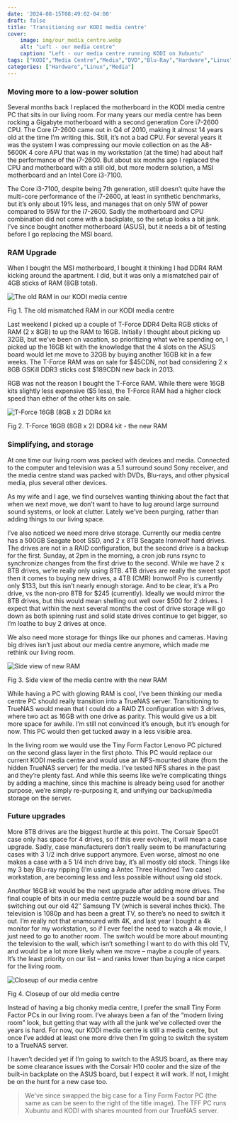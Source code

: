 ```yaml
---
date: '2024-08-15T08:49:02-04:00'
draft: false
title: 'Transitioning our KODI media centre'
cover:
    image: img/our_media_centre.webp
    alt: "Left - our media centre"
    caption: "Left - our media centre running KODI on Xubuntu"
tags: ["KODI","Media Centre","Media","DVD","Blu-Ray","Hardware","Linux","Computer Refurbishing","TFF","TrueNAS","XBMC","Xubuntu"]
categories: ["Hardware","Linux","Media"]
---
```


### Moving more to a low-power solution

Several months back I replaced the motherboard in the KODI media centre PC that sits in our living room. For many years our media centre has been rocking a Gigabyte motherboard with a second generation Core i7-2600 CPU. The Core i7-2600 came out in Q4 of 2010, making it almost 14 years old at the time I’m writing this. Still, it’s not a bad CPU. For several years it was the system I was compressing our movie collection on as the A8-5600K 4 core APU that was in my workstation (at the time) had about half the performance of the i7-2600. But about six months ago I replaced the CPU and motherboard with a still old, but more modern solution, a MSI motherboard and an Intel Core i3-7100.

The Core i3-7100, despite being 7th generation, still doesn’t quite have the multi-core performance of the i7-2600, at least in synthetic benchmarks, but it’s only about 19% less, and manages that on only 51W of power compared to 95W for the i7-2600. Sadly the motherboard and CPU combination did not come with a backplate, so the setup looks a bit jank. I’ve since bought another motherboard (ASUS), but it needs a bit of testing before I go replacing the MSI board.

### RAM Upgrade

When I bought the MSI motherboard, I bought it thinking I had DDR4 RAM kicking around the apartment. I did, but it was only a mismatched pair of 4GB sticks of RAM (8GB total).

![The old RAM in our KODI media centre](/img/mismatched_ddr4_8gb.webp)<figcaption>Fig 1. The old mismatched RAM in our KODI media centre</figcaption>

Last weekend I picked up a couple of T-Force DDR4 Delta RGB sticks of RAM (2 x 8GB) to up the RAM to 16GB. Initially I thought about picking up 32GB, but we’ve been on vacation, so prioritizing what we’re spending on, I picked up the 16GB kit with the knowledge that the 4 slots on the ASUS board would let me move to 32GB by buying another 16GB kit in a few weeks. The T-Force RAM was on sale for $45CDN, not bad considering 2 x 8GB GSKill DDR3 sticks cost $189CDN new back in 2013.

RGB was not the reason I bought the T-Force RAM. While there were 16GB kits slightly less expensive ($5 less), the T-Force RAM had a higher clock speed than either of the other kits on sale.

![T-Force 16GB (8GB x 2) DDR4 kit](/img/t_force_16gb_ddr4.webp)<figcaption>Fig 2. T-Force 16GB (8GB x 2) DDR4 kit - the new RAM</figcaption>

### Simplifying, and storage

At one time our living room was packed with devices and media. Connected to the computer and television was a 5.1 surround sound Sony receiver, and the media centre stand was packed with DVDs, Blu-rays, and other physical media, plus several other devices.

As my wife and I age, we find ourselves wanting thinking about the fact that when we next move, we don’t want to have to lug around large surround sound systems, or look at clutter. Lately we’ve been purging, rather than adding things to our living space.

I’ve also noticed we need more drive storage. Currently our media centre has a 500GB Seagate boot SSD, and 2 x 8TB Seagate Ironwolf hard drives. The drives are not in a RAID configuration, but the second drive is a backup for the first. Sunday, at 2pm in the morning, a cron job runs rsync to synchronize changes from the first drive to the second. While we have 2 x 8TB drives, we’re really only using 8TB. 4TB drives are really the sweet spot then it comes to buying new drives, a 4TB (CMR) Ironwolf Pro is currently only $133, but this isn’t nearly enough storage. And to be clear, it’s a Pro drive, vs the non-pro 8TB for $245 (currently). Ideally we would mirror the 8TB drives, but this would mean shelling out well over $500 for 2 drives. I expect that within the next several months the cost of drive storage will go down as both spinning rust and solid state drives continue to get bigger, so I’m loathe to buy 2 drives at once.

We also need more storage for things like our phones and cameras. Having big drives isn’t just about our media centre anymore, which made me rethink our living room.

![Side view of new RAM](/img/new_ddr4_side_view.webp)<figcaption>Fig 3. Side view of the media centre with the new RAM</figcaption>

While having a PC with glowing RAM is cool, I’ve been thinking our media centre PC should really transition into a TrueNAS server. Transitioning to TrueNAS would mean that I could do a RAID Z1 configuration with 3 drives, where two act as 16GB with one drive as parity. This would give us a bit more space for awhile. I’m still not convinced it’s enough, but it’s enough for now. This PC would then get tucked away in a less visible area.

In the living room we would use the Tiny Form Factor Lenovo PC pictured on the second glass layer in the first photo. This PC would replace our current KODI media centre and would use an NFS-mounted share (from the hidden TrueNAS server) for the media. I’ve tested NFS shares in the past and they’re plenty fast. And while this seems like we’re complicating things by adding a machine, since this machine is already being used for another purpose, we’re simply re-purposing it, and unifying our backup/media storage on the server.

### Future upgrades

More 8TB drives are the biggest hurdle at this point. The Corsair Spec01 case only has space for 4 drives, so if this ever evolves, it will mean a case upgrade. Sadly, case manufacturers don’t really seem to be manufacturing cases with 3 1/2 inch drive support anymore. Even worse, almost no one makes a case with a 5 1/4 inch drive bay, it’s all mostly old stock. Things like my 3 bay Blu-ray ripping (I’m using a Antec Three Hundred Two case) workstation, are becoming less and less possible without using old stock.

Another 16GB kit would be the next upgrade after adding more drives. The final couple of bits in our media centre puzzle would be a sound bar and switching out our old 42″ Samsung TV (which is several inches thick). The television is 1080p and has been a great TV, so there’s no need to switch it out. I’m really not that enamoured with 4K, and last year I bought a 4k monitor for my workstation, so if I ever feel the need to watch a 4k movie, I just need to go to another room. The switch would be more about mounting the television to the wall, which isn’t something I want to do with this old TV, and would be a lot more likely when we move – maybe a couple of years. It’s the least priority on our list – and ranks lower than buying a nice carpet for the living room.

![Closeup of our media centre](/img/spec01.webp)<figcaption>Fig 4. Closeup of our old media centre</figcaption>

Instead of having a big chonky media centre, I prefer the small Tiny Form Factor PCs in our living room. I’ve always been a fan of the “modern living room” look, but getting that way with all the junk we’ve collected over the years is hard. For now, our KODI media centre is still a media centre, but once I’ve added at least one more drive then I’m going to switch the system to a TrueNAS server.

I haven’t decided yet if I’m going to switch to the ASUS board, as there may be some clearance issues with the Corsair H10 cooler and the size of the built-in backplate on the ASUS board, but I expect it will work. If not, I might be on the hunt for a new case too.

> We've since swapped the big case for a Tiny Form Factor PC (the same as can be seen to the right of the title image). The TFF PC runs Xubuntu and KODI with shares mounted from our TrueNAS server.
